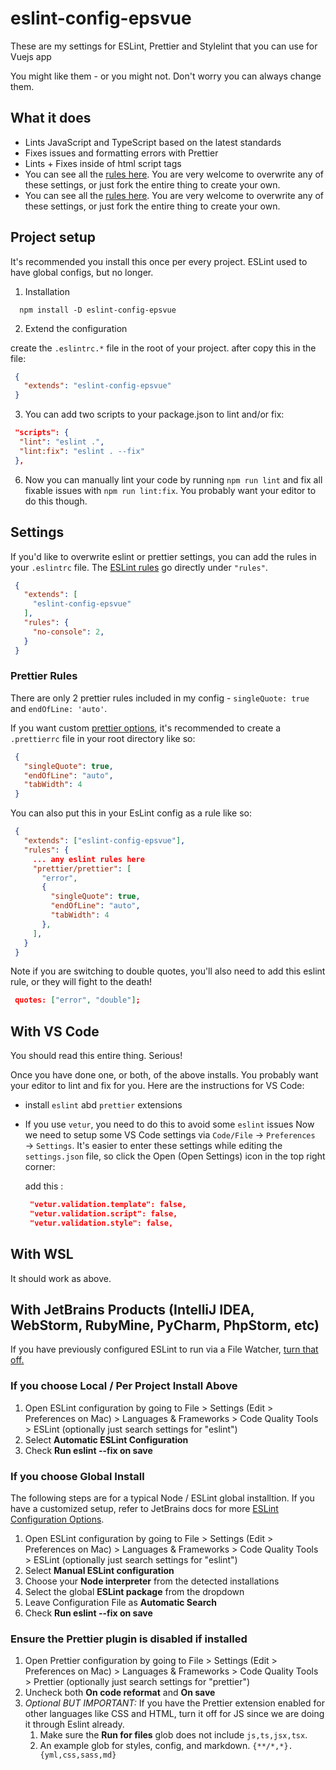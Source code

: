 # eslint-config-epsvue

These are my settings for ESLint, Prettier and Stylelint that you can use for Vuejs app

You might like them - or you might not. Don't worry you can always change them.

## What it does

- Lints JavaScript and TypeScript based on the latest standards
- Fixes issues and formatting errors with Prettier
- Lints + Fixes inside of html script tags
- You can see all the [rules here](https://github.com/IT-WIBRC/eslint-config-epsvue/blob/master/.eslintrc.js). You are very welcome to overwrite any of these settings, or just fork the entire thing to create your own.
- You can see all the [rules here](https://github.com/IT-WIBRC/eslint-config-epsvue/blob/master/.eslintrc.js). You are very welcome to overwrite any of these settings, or just fork the entire thing to create your own.

## Project setup

It's recommended you install this once per every project. ESLint used to have global configs, but no longer.

   1. Installation

  ```
    npm install -D eslint-config-epsvue
  ```

2. Extend the configuration

create the `.eslintrc.*` file in the root of your project. after copy this in the file:

   ```json
    {
      "extends": "eslint-config-epsvue"
    }
   ```

   3. You can add two scripts to your package.json to lint and/or fix:

   ```json
    "scripts": {
     "lint": "eslint .",
     "lint:fix": "eslint . --fix"
    },
   ```

   6. Now you can manually lint your code by running `npm run lint` and fix all fixable issues with `npm run lint:fix`. You probably want your editor to do this though.

## Settings

If you'd like to overwrite eslint or prettier settings, you can add the rules in your `.eslintrc` file. The [ESLint rules](https://eslint.org/docs/rules/) go directly under `"rules"`.

   ```json
    {
      "extends": [
        "eslint-config-epsvue"
      ],
      "rules": {
        "no-console": 2,
      }
    }
   ```

### Prettier Rules

There are only 2 prettier rules included in my config - `singleQuote: true` and `endOfLine: 'auto'`.

If you want custom [prettier options](https://prettier.io/docs/en/options.html), it's recommended to create a `.prettierrc` file in your root directory like so:

```json
 {
   "singleQuote": true,
   "endOfLine": "auto",
   "tabWidth": 4
 }
```

You can also put this in your EsLint config as a rule like so:

   ```json
    {
      "extends": ["eslint-config-epsvue"],
      "rules": {
        ... any eslint rules here
        "prettier/prettier": [
          "error",
          {
            "singleQuote": true,
            "endOfLine": "auto",
            "tabWidth": 4
          },
        ],
      }
    }
   ```

Note if you are switching to double quotes, you'll also need to add this eslint rule, or they will fight to the death!

   ```json
    quotes: ["error", "double"];
   ```

## With VS Code

   You should read this entire thing. Serious!

   Once you have done one, or both, of the above installs. You probably want your editor to lint and fix for you. Here are the instructions for VS Code:

- install `eslint` abd `prettier` extensions
- If you use `vetur`, you need to do this to avoid some `eslint` issues
    Now we need to setup some VS Code settings via `Code/File` → `Preferences` → `Settings`. It's easier to enter these settings while editing the `settings.json` file, so click the Open (Open Settings) icon in the top right corner:

   add this :

   ```json
    "vetur.validation.template": false,
    "vetur.validation.script": false,
    "vetur.validation.style": false,   
   ```

## With WSL

It should work as above.

## With JetBrains Products (IntelliJ IDEA, WebStorm, RubyMine, PyCharm, PhpStorm, etc)

If you have previously configured ESLint to run via a File Watcher, [turn that off.](https://www.jetbrains.com/help/idea/using-file-watchers.html#enableFileWatcher)

### If you choose Local / Per Project Install Above

1. Open ESLint configuration by going to File > Settings (Edit > Preferences on Mac) > Languages & Frameworks > Code Quality Tools > ESLint (optionally just search settings for "eslint")
1. Select **Automatic ESLint Configuration**
1. Check **Run eslint --fix on save**

### If you choose Global Install

The following steps are for a typical Node / ESLint global installtion. If you have a customized setup, refer to JetBrains docs for more [ESLint Configuration Options](https://www.jetbrains.com/help/webstorm/eslint.html#ws_js_eslint_manual_configuration).

1. Open ESLint configuration by going to File > Settings (Edit > Preferences on Mac) > Languages & Frameworks > Code Quality Tools > ESLint (optionally just search settings for "eslint")
2. Select **Manual ESLint configuration**
3. Choose your **Node interpreter** from the detected installations
4. Select the global **ESLint package** from the dropdown
5. Leave Configuration File as **Automatic Search**
6. Check **Run eslint --fix on save**

### Ensure the Prettier plugin is disabled if installed

1. Open Prettier configuration by going to File > Settings (Edit > Preferences on Mac) > Languages & Frameworks > Code Quality Tools > Prettier (optionally just search settings for "prettier")
2. Uncheck both **On code reformat** and **On save**
3. _Optional BUT IMPORTANT:_ If you have the Prettier extension enabled for other languages like CSS and HTML, turn it off for JS since we are doing it through Eslint already.
   1. Make sure the **Run for files** glob does not include `js,ts,jsx,tsx`.
   2. An example glob for styles, config, and markdown. `{**/*,*}.{yml,css,sass,md}`
